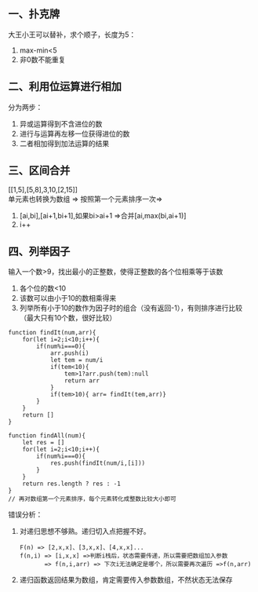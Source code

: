 ## 一、扑克牌  
大王小王可以替补，求个顺子，长度为5：  
1. max-min<5  
2. 非0数不能重复  
## 二、利用位运算进行相加  
分为两步：  
1. 异或运算得到不含进位的数  
2. 进行与运算再左移一位获得进位的数  
3. 二者相加得到加法运算的结果  
## 三、区间合并  
\[\[1,5\],\[5,8\],3,10,\[2,15\]\]  
单元素也转换为数组 => 按照第一个元素排序一次=>  
1. \[ai,bi\],\[ai+1,bi+1\],如果bi>ai+1 =>合并\[ai,max(bi,ai+1)\]  
2. i++  
## 四、列举因子  
输入一个数>9，找出最小的正整数，使得正整数的各个位相乘等于该数  
1. 各个位的数<10  
2. 该数可以由小于10的数相乘得来  
3. 列举所有小于10的数作为因子时的组合（没有返回-1），有则排序进行比较（最大只有10个数，很好比较）  
```  
function findIt(num,arr){
    for(let i=2;i<10;i++){
        if(num%i===0){
            arr.push(i)
            let tem = num/i
            if(tem<10){
                tem>1?arr.push(tem):null
                return arr
            }
            if(tem>10){ arr= findIt(tem,arr)}
        }
    }
    return []
}

function findAll(num){
    let res = []
    for(let i=2;i<10;i++){
        if(num%i===0){
            res.push(findIt(num/i,[i]))
        }
    }
    return res.length ? res : -1
}
// 再对数组第一个元素排序，每个元素转化成整数比较大小即可
```  
错误分析：  
1. 对递归思想不够熟。递归切入点把握不好。  
   ```  
   F(n) => [2,x,x]、[3,x,x]、[4,x,x]...
   f(n,i) => [i,x,x] =>判断i栈后，状态需要传递，所以需要把数组加入参数  
          => f(n,i,arr) => 下次i无法确定是哪个，所以需要再次遍历 =>f(n,arr)  
   ```  
2. 递归函数返回结果为数组，肯定需要传入参数数组，不然状态无法保存

